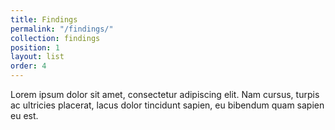 ```yaml
---
title: Findings
permalink: "/findings/"
collection: findings
position: 1
layout: list
order: 4
---
```


Lorem ipsum dolor sit amet, consectetur adipiscing elit. Nam cursus, turpis ac ultricies placerat, lacus dolor tincidunt sapien, eu bibendum quam sapien eu est.